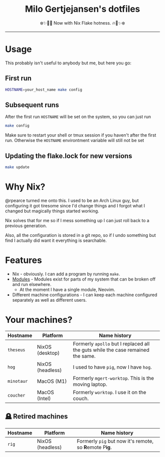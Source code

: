 <h1 align="center">Milo Gertjejansen's dotfiles</h1>

<p align="center">❄️✨🐧🔥 Now with Nix Flake hotness. 🔥🐧✨❄️</p>

---

# Usage

This probably isn't useful to anybody but me, but here you go:

## First run

```bash
HOSTNAME=your_host_name make config
```

## Subsequent runs

After the first run `HOSTNAME` will be set on the system, so you can just run

```bash
make config
```

Make sure to restart your shell or tmux session if you haven't after the first
run. Otherwise the `HOSTNAME` environtment variable will still not be set

## Updating the flake.lock for new versions

```bash
make update
```

# Why Nix?

@rpearce turned me onto this. I used to be an Arch Linux guy, but configuring
it got tiresome since I'd change things and I forgot what I changed but
magically things started working.

Nix solves that for me so if I mess something up I can just roll back to a
previous generation.

Also, all the configuration is stored in a git repo, so if I undo something but
find I actually did want it everything is searchable.

# Features

- Nix - obviously. I can add a program by running `make`.
- [Modules](./modules/README.md) - Modules exist for parts of my system that
  can be broken off and run elsewhere.
  - At the moment I have a single module, Neovim.
- Different machine configurations - I can keep each machine configured
  separately as well as different users.

# Your machines?

| Hostname        | Platform         | Name history |
| ---             | ---              | ---          |
| `theseus`       | NixOS (desktop)  | Formerly `apollo` but I replaced all the guts while the case remained the same. |
| `hog`           | NixOS (headless) | I used to have `pig`, now I have `hog`. |
| `minotaur` | MacOS (M1)       | Formerly `mgert-worktop`. This is the moving laptop. |
| `coucher`       | MacOS (Intel)    | Formerly `worktop`. I use it on the couch. |


## 🪦 Retired machines

| Hostname  | Platform         | Name history |
| ---       | ---              | ---          |
| `rig`     | NixOS (headless) | Formerly `pig` but now it's remote, so **R**emote P**ig**. |

